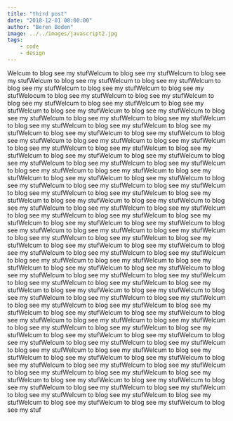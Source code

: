 ```yaml
---
title: "third post"
date: "2018-12-01 08:00:00"
author: "Beren Boden"
image: ../../images/javascript2.jpg
tags: 
    - code
    - design
---
```


Welcum to blog see my stufWelcum to blog see my stufWelcum to blog see my stufWelcum to blog see my stufWelcum to blog see my stufWelcum to blog see my stufWelcum to blog see my stufWelcum to blog see my stufWelocum to blog see my stufWelcum to blog see my stufWelcum to blog see my stufWelcum to blog see my stufWelcum to blog see my stufWelcum to blog see my stufWelcum to blog see my stufWelcum to blog see my stufWelcum to blog see my stufWelcum to blog see my stufWelcum to blog see my stufWelcum to blog see my stufWelcum to blog see my stufWelcum to blog see my stufWelcum to blog see my stufWelcum to blog see my stufWelcum to blog see my stufWelcum to blog see my stufWelcum to blog see my stufWelcum to blog see my stufWelcum to blog see my stufWelcum to blog see my stufWelcum to blog see my stufWelcum to blog see my stufWelcum to blog see my stufWelcum to blog see my stufWelcum to blog see my stufWelcum to blog see my stufWelcum to blog see my stufWelcum to blog see my stufWelcum to blog see my stufWelcum to blog see my stufWelcum to blog see my stufWelcum to blog see my stufWelcum to blog see my stufWelcum to blog see my stufWelcum to blog see my stufWelcum to blog see my stufWelcum to blog see my stufWelcum to blog see my stufWelcum to blog see my stufWelcum to blog see my stufWelcum to blog see my stufWelcum to blog see my stufWelcum to blog see my stufWelcum to blog see my stufWelcum to blog see my stufWelcum to blog see my stufWelcum to blog see my stufWelcum to blog see my stufWelcum to blog see my stufWelcum to blog see my stufWelcum to blog see my stufWelcum to blog see my stufWelcum to blog see my stufWelcum to blog see my stufWelcum to blog see my stufWelcum to blog see my stufWelcum to blog see my stufWelcum to blog see my stufWelcum to blog see my stufWelcum to blog see my stufWelcum to blog see my stufWelcum to blog see my stufWelcum to blog see my stufWelcum to blog see my stufWelcum to blog see my stufWelcum to blog see my stufWelcum to blog see my stufWelcum to blog see my stufWelcum to blog see my stufWelcum to blog see my stufWelcum to blog see my stufWelcum to blog see my stufWelcum to blog see my stufWelcum to blog see my stufWelcum to blog see my stufWelcum to blog see my stufWelcum to blog see my stufWelcum to blog see my stufWelcum to blog see my stufWelcum to blog see my stufWelcum to blog see my stufWelcum to blog see my stufWelcum to blog see my stufWelcum to blog see my stufWelcum to blog see my stufWelcum to blog see my stufWelcum to blog see my stufWelcum to blog see my stufWelcum to blog see my stufWelcum to blog see my stufWelcum to blog see my stufWelcum to blog see my stufWelcum to blog see my stufWelcum to blog see my stufWelcum to blog see my stufWelcum to blog see my stufWelcum to blog see my stufWelcum to blog see my stufWelcum to blog see my stufWelcum to blog see my stufWelcum to blog see my stufWelcum to blog see my stufWelcum to blog see my stufWelcum to blog see my stufWelcum to blog see my stufWelcum to blog see my stufWelcum to blog see my stufWelcum to blog see my stufWelcum to blog see my stufWelcum to blog see my stuf